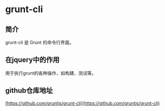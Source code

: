 # grunt-cli

## 简介

grunt-cli 是 Grunt 的命令行界面。

## 在jquery中的作用

用于执行grunt的各种操作，如构建、测试等。

## github仓库地址

[https://github.com/gruntjs/grunt-cli](https://github.com/gruntjs/grunt-cli)